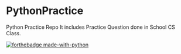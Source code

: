 # PythonPractice
Python Practice Repo 
It includes Practice Question done in School CS Class. 


[![forthebadge made-with-python](http://ForTheBadge.com/images/badges/made-with-python.svg)](https://www.python.org/)
